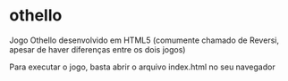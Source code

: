 # othello
Jogo Othello desenvolvido em HTML5 (comumente chamado de Reversi, apesar de haver diferenças entre os dois jogos)

Para executar o jogo, basta abrir o arquivo index.html no seu navegador
